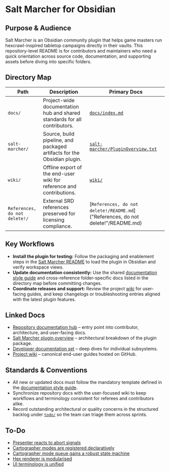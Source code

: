 # Salt Marcher for Obsidian

## Purpose & Audience
Salt Marcher is an Obsidian community plugin that helps game masters run hexcrawl-inspired tabletop campaigns directly in their vaults. This repository-level README is for contributors and maintainers who need a quick orientation across source code, documentation, and supporting assets before diving into specific folders.

## Directory Map
| Path | Description | Primary Docs |
| --- | --- | --- |
| `docs/` | Project-wide documentation hub and shared standards for all contributors. | [`docs/index.md`](docs/index.md) |
| `salt-marcher/` | Source, build pipeline, and packaged artifacts for the Obsidian plugin. | [`salt-marcher/PluginOverview.txt`](salt-marcher/PluginOverview.txt) |
| `wiki/` | Offline export of the end-user wiki for reference and contributions. | [`wiki/`](wiki/) |
| `References, do not delete!/` | External SRD references preserved for licensing compliance. | [`References, do not delete!/README.md`]("References, do not delete!"/README.md) |

## Key Workflows
- **Install the plugin for testing:** Follow the packaging and enablement steps in the [Salt Marcher README](salt-marcher/README.md) to load the plugin in Obsidian and verify workspace views.
- **Update documentation consistently:** Use the shared [documentation style guide](docs/style-guide.md) and cross-reference folder-specific docs listed in the directory map before committing changes.
- **Coordinate releases and support:** Review the project [wiki](../../wiki) for user-facing guides, and keep changelogs or troubleshooting entries aligned with the latest plugin features.

## Linked Docs
- [Repository documentation hub](docs/index.md) – entry point into contributor, architecture, and user-facing docs.
- [Salt Marcher plugin overview](salt-marcher/PluginOverview.txt) – architectural breakdown of the plugin package.
- [Developer documentation set](salt-marcher/docs/) – deep dives for individual subsystems.
- [Project wiki](../../wiki) – canonical end-user guides hosted on GitHub.

## Standards & Conventions
- All new or updated docs must follow the mandatory template defined in the [documentation style guide](docs/style-guide.md).
- Synchronize repository docs with the user-focused wiki to keep workflows and terminology consistent for referees and contributors alike.
- Record outstanding architectural or quality concerns in the structured backlog under [`todo/`](todo/) so the team can triage them across sprints.

## To-Do
- [Presenter reacts to abort signals](todo/presenter-abort-signal.md)
- [Cartographer modes are registered declaratively](todo/cartographer-mode-registry.md)
- [Cartographer mode queue gains a robust state machine](todo/cartographer-mode-queue-state-machine.md)
- [Hex renderer is modularised](todo/hex-renderer-modularization.md)
- [UI terminology is unified](todo/ui-terminology-consistency.md)
